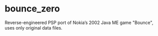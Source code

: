 # bounce_zero
Reverse-engineered PSP port of Nokia’s 2002 Java ME game "Bounce", uses only original data files.
